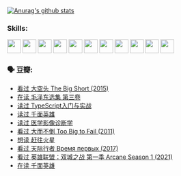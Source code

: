 
[![Anurag's github stats](https://github-readme-stats.vercel.app/api?username=w940853815)](https://github.com/anuraghazra/github-readme-stats)

### Skills:

<code><img height="32" src="https://cdn.jsdelivr.net/npm/simple-icons@v5/icons/python.svg"></code>
<code><img height="32" src="https://cdn.jsdelivr.net/npm/simple-icons@v5/icons/javascript.svg"></code>
<code><img height="32" src="https://cdn.jsdelivr.net/npm/simple-icons@v5/icons/django.svg"></code>
<code><img height="32" src="https://cdn.jsdelivr.net/npm/simple-icons@v5/icons/flask.svg"></code>
<code><img height="32" src="https://cdn.jsdelivr.net/npm/simple-icons@v5/icons/vuetify.svg"></code>
<code><img height="32" src="https://cdn.jsdelivr.net/npm/simple-icons@v5/icons/git.svg"></code>
<code><img height="32" src="https://cdn.jsdelivr.net/npm/simple-icons@v5/icons/docker.svg"></code>
<code><img height="32" src="https://cdn.jsdelivr.net/npm/simple-icons@v5/icons/postgresql.svg"></code>
<code><img height="32" src="https://cdn.jsdelivr.net/npm/simple-icons@v5/icons/elasticsearch.svg"></code>
<code><img height="32" src="https://cdn.jsdelivr.net/npm/simple-icons@v5/icons/macos.svg"></code>
<code><img height="32" src="https://cdn.jsdelivr.net/npm/simple-icons@v5/icons/linux.svg"></code>

### 🗣 豆瓣:

<!-- DOUBAN-ACTIVITIES:START -->
- [看过 大空头 The Big Short‎ (2015)](https://www.douban.com/people/136069238/status/3684552601/?_i=39225358)
- [在读 毛泽东选集 第三卷](https://www.douban.com/people/136069238/status/3684195205/?_i=39225358)
- [读过 TypeScript入门与实战](https://www.douban.com/people/136069238/status/3684185937/?_i=39225358)
- [读过 千面英雄](https://www.douban.com/people/136069238/status/3684185774/?_i=39225358)
- [读过 医学影像诊断学](https://www.douban.com/people/136069238/status/3677621058/?_i=39225358)
- [看过 大而不倒 Too Big to Fail‎ (2011)](https://www.douban.com/people/136069238/status/3676265621/?_i=39225358)
- [想读 赶往火星](https://www.douban.com/people/136069238/status/3669051189/?_i=39225358)
- [看过 天际行者 Время первых‎ (2017)](https://www.douban.com/people/136069238/status/3669036721/?_i=39225358)
- [看过 英雄联盟：双城之战 第一季 Arcane Season 1‎ (2021)](https://www.douban.com/people/136069238/status/3668451978/?_i=39225358)
- [在读 千面英雄](https://www.douban.com/people/136069238/status/3663940890/?_i=39225358)
<!-- DOUBAN-ACTIVITIES:END -->
<!--
**w940853815/w940853815** is a ✨ _special_ ✨ repository because its `README.md` (this file) appears on your GitHub profile.

Here are some ideas to get you started:

- 🔭 I’m currently working on ...
- 🌱 I’m currently learning ...
- 👯 I’m looking to collaborate on ...
- 🤔 I’m looking for help with ...
- 💬 Ask me about ...
- 📫 How to reach me: ...
- 😄 Pronouns: ...
- ⚡ Fun fact: ...
-->
